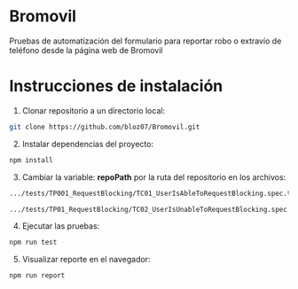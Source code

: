 # Bromovil
Pruebas de automatización del formulario para reportar robo o extravío de teléfono desde la página web de Bromovil

# Instrucciones de instalación

1. Clonar repositorio a un directorio local:
```bash
git clone https://github.com/bloz07/Bromovil.git
```
2. Instalar dependencias del proyecto:
```bash
npm install
```
3. Cambiar la variable: **repoPath** por la ruta del repositorio en los archivos:
```bash
.../tests/TP001_RequestBlocking/TC01_UserIsAbleToRequestBlocking.spec.ts
```
```bash
.../tests/TP01_RequestBlocking/TC02_UserIsUnableToRequestBlocking.spec.ts
```
4. Ejecutar las pruebas:
```bash
npm run test 
```
5. Visualizar reporte en el navegador:
```bash
npm run report
```